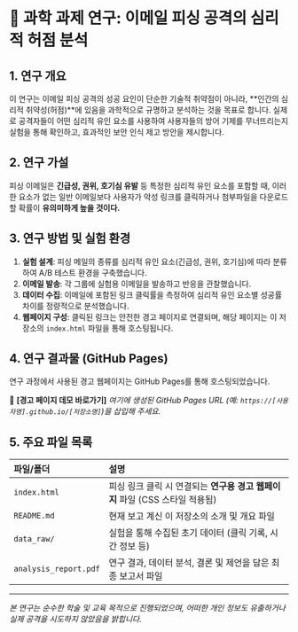 # 📧 과학 과제 연구: 이메일 피싱 공격의 심리적 허점 분석

## 1. 연구 개요

이 연구는 이메일 피싱 공격의 성공 요인이 단순한 기술적 취약점이 아니라, **인간의 심리적 취약성(허점)**에 있음을 과학적으로 규명하고 분석하는 것을 목표로 합니다. 실제로 공격자들이 어떤 심리적 유인 요소를 사용하여 사용자들의 방어 기제를 무너뜨리는지 실험을 통해 확인하고, 효과적인 보안 인식 제고 방안을 제시합니다.

## 2. 연구 가설

피싱 이메일은 **긴급성, 권위, 호기심 유발** 등 특정한 심리적 유인 요소를 포함할 때, 이러한 요소가 없는 일반 이메일보다 사용자가 악성 링크를 클릭하거나 첨부파일을 다운로드할 확률이 **유의미하게 높을 것이다.**

## 3. 연구 방법 및 실험 환경

1.  **실험 설계**: 피싱 메일의 종류를 심리적 유인 요소(긴급성, 권위, 호기심)에 따라 분류하여 A/B 테스트 환경을 구축했습니다.
2.  **이메일 발송**: 각 그룹에 실험용 이메일을 발송하고 반응을 관찰했습니다.
3.  **데이터 수집**: 이메일에 포함된 링크 클릭률을 측정하여 심리적 유인 요소별 성공률 차이를 정량적으로 분석했습니다.
4.  **웹페이지 구성**: 클릭된 링크는 안전한 경고 페이지로 연결되며, 해당 페이지는 이 저장소의 `index.html` 파일을 통해 호스팅됩니다.

## 4. 연구 결과물 (GitHub Pages)

연구 과정에서 사용된 경고 웹페이지는 GitHub Pages를 통해 호스팅되었습니다.

🔗 **[경고 페이지 데모 바로가기]**
*여기에 생성된 GitHub Pages URL (예: `https://[사용자명].github.io/[저장소명]`)을 삽입해 주세요.*

## 5. 주요 파일 목록

| 파일/폴더 | 설명 |
| :--- | :--- |
| `index.html` | 피싱 링크 클릭 시 연결되는 **연구용 경고 웹페이지** 파일 (CSS 스타일 적용됨) |
| `README.md` | 현재 보고 계신 이 저장소의 소개 및 개요 파일 |
| `data_raw/` | 실험을 통해 수집된 초기 데이터 (클릭 기록, 시간 정보 등) |
| `analysis_report.pdf` | 연구 결과, 데이터 분석, 결론 및 제언을 담은 최종 보고서 파일 |

---

*본 연구는 순수한 학술 및 교육 목적으로 진행되었으며, 어떠한 개인 정보도 유출하거나 실제 공격을 시도하지 않았음을 밝힙니다.*
